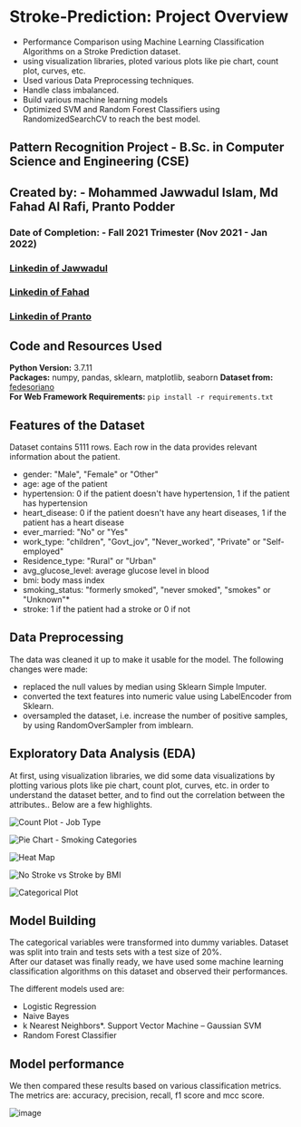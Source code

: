 # Stroke-Prediction: Project Overview
* Performance Comparison using Machine Learning Classification Algorithms on a Stroke Prediction dataset.
* using visualization libraries, ploted various plots like pie chart, count plot, curves, etc. 
* Used various Data Preprocessing techniques.
* Handle class imbalanced.
* Build various machine learning models
* Optimized SVM and Random Forest Classifiers using RandomizedSearchCV to reach the best model. 

## Pattern Recognition Project - B.Sc. in Computer Science and Engineering (CSE)

## Created by: - Mohammed Jawwadul Islam, Md Fahad Al Rafi, Pranto Podder

### Date of Completion: - Fall 2021 Trimester (Nov 2021 - Jan 2022)

### [Linkedin of Jawwadul](https://www.linkedin.com/in/jawwadfida/)  
### [Linkedin of Fahad](https://www.linkedin.com/in/md-fahad-al-al-rafi-14b968111/)
### [Linkedin of Pranto](https://www.linkedin.com/in/pranto-podder-b78b97162/)

## Code and Resources Used 
**Python Version:** 3.7.11  
**Packages:** numpy, pandas, sklearn, matplotlib, seaborn
**Dataset from:** [fedesoriano](https://www.kaggle.com/fedesoriano) <br>
**For Web Framework Requirements:**  ```pip install -r requirements.txt```  

## Features of the Dataset
Dataset contains 5111 rows. Each row in the data provides relevant information about the patient. 
* gender: "Male", "Female" or "Other"
* age: age of the patient
* hypertension: 0 if the patient doesn't have hypertension, 1 if the patient has 
hypertension
* heart_disease: 0 if the patient doesn't have any heart diseases, 1 if the patient has a heart disease
* ever_married: "No" or "Yes"
* work_type: "children", "Govt_jov", "Never_worked", "Private" or "Self-employed"
* Residence_type: "Rural" or "Urban"
* avg_glucose_level: average glucose level in blood
* bmi: body mass index
* smoking_status: "formerly smoked", "never smoked", "smokes" or "Unknown"*
* stroke: 1 if the patient had a stroke or 0 if not 

## Data Preprocessing
The data was cleaned it up to make it usable for the model. The following changes were made:

* replaced the null values by median using Sklearn Simple Imputer.
* converted the text features into numeric value using LabelEncoder from Sklearn.
* oversampled the dataset, i.e. increase the number of positive samples, by using RandomOverSampler from imblearn.


## Exploratory Data Analysis (EDA)
At first, using visualization libraries, we did some data visualizations by plotting various plots like pie chart, count plot, curves, etc. in order to understand the dataset better, and to find out the correlation between the attributes.. Below are a few highlights. 

![Count Plot - Job Type](https://user-images.githubusercontent.com/64092765/153050389-3dc5592f-3124-4abd-b615-19dff7f2160b.png)

![Pie Chart - Smoking Categories](https://user-images.githubusercontent.com/64092765/153050403-797bbcc7-fcf0-4830-933e-573beb29b2aa.png)

![Heat Map](https://user-images.githubusercontent.com/64092765/153050409-4de973ab-0d3a-4ef1-b4de-670248439bbb.png)

![No Stroke vs Stroke by BMI](https://user-images.githubusercontent.com/64092765/153050416-aff6dcb1-a406-417d-b060-dbd5056c1177.png)

![Categorical Plot](https://user-images.githubusercontent.com/64092765/153050427-1b13cf20-49fd-437f-991c-548ad32a65e9.png)

## Model Building 

The categorical variables were transformed into dummy variables. Dataset was split into train and tests sets with a test size of 20%.   
After our dataset was finally ready, we have used some machine learning classification algorithms on this dataset and observed their performances. 

The different models used are:
* Logistic Regression 
* Naive Bayes
* k Nearest Neighbors*. Support Vector Machine – Gaussian SVM
* Random Forest Classifier

## Model performance
We then compared these results based on various classification metrics. 
The metrics are: accuracy, precision, recall, f1 score and mcc score.

![image](https://user-images.githubusercontent.com/64092765/153050322-d2dca138-58d4-4bd1-9ac4-5927983b895a.png)






